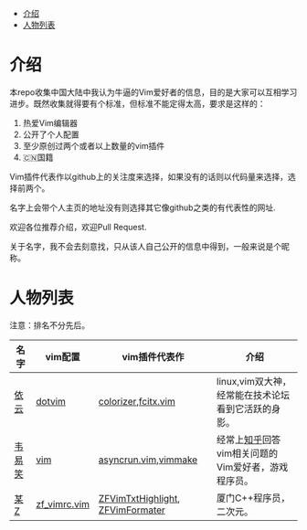 

<!-- vim-markdown-toc GFM -->
* [介绍](#介绍)
* [人物列表](#人物列表)

<!-- vim-markdown-toc -->

# 介绍

本repo收集中国大陆中我认为牛逼的Vim爱好者的信息，目的是大家可以互相学习进步。既然收集就得要有个标准，但标准不能定得太高，要求是这样的：

1. 热爱Vim编辑器
2. 公开了个人配置
3. 至少原创过两个或者以上数量的vim插件
4. 🇨🇳国籍

Vim插件代表作以github上的关注度来选择，如果没有的话则以代码量来选择，选择前两个。

名字上会带个人主页的地址没有则选择其它像github之类的有代表性的网址.

欢迎各位推荐介绍，欢迎Pull Request.

关于名字，我不会去刻意找，只从该人自己公开的信息中得到，一般来说是个昵称。

# 人物列表

注意：排名不分先后。

名字 |  vim配置 | vim插件代表作 | 介绍 
---- |  --------- | -------------- | ----
[依云](http://blog.lilydjwg.me/) | [dotvim](https://github.com/lilydjwg/dotvim) | [colorizer](https://github.com/lilydjwg/colorizer),[fcitx.vim](https://github.com/lilydjwg/fcitx.vim) | linux,vim双大神，经常能在技术论坛看到它活跃的身影。
[韦易笑](http://www.skywind.me) | [vim](https://github.com/skywind3000/vim) | [asyncrun.vim](https://github.com/skywind3000/asyncrun.vim),[vimmake](https://github.com/skywind3000/vimmake) | 经常上[知乎](https://www.zhihu.com/people/skywind3000)回答vim相关问题的Vim爱好者，游戏程序员。
[某Z](http://zsaber.com) | [zf_vimrc.vim](https://github.com/ZSaberLv0/zf_vimrc.vim) |[ZFVimTxtHighlight](https://github.com/ZSaberLv0/ZFVimTxtHighlight), [ZFVimFormater](https://github.com/ZSaberLv0/ZFVimFormater) | 厦门C++程序员，二次元。
